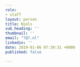 ```yaml
---
role:
- staff
layout: person
title: Niels
sub_heading: ''
thumbnail: ''
email: "?@?.nl"
linkedin: ''
date: 2019-01-06 07:39:31 +0000
published: false

---
```


